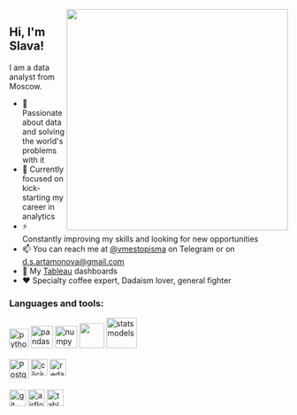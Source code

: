 <img src="https://media1.giphy.com/media/xUOwGj1jwTZq5Kh3Ko/giphy.gif?cid=ecf05e47q57kvpmni4pp1pk75bzzvaqgx750jqtitymw1q7r&ep=v1_gifs_search&rid=giphy.gif&ct=g" width=400 align="right">
<div style="margin:'0 20 0 0'">
  <h2>Hi, I'm Slava!</h2> 
  <p>I am a data analyst from Moscow.</p>

  <ul>
    <li>🔭 Passionate about data and solving the world's problems with it </li>
    <li>🌱 Currently focused on kick-starting my career in analytics</li>
    <li>⚡ Constantly improving my skills and looking for new opportunities</li>
    <li>📫 
      You can reach me at <a href="https://t.me/vmestopisma">@vmestopisma</a> on Telegram 
      or on <a href = "mailto: d.s.artamonova@gmail.com">d.s.artamonova@gmail.com</a>
    </li>
    <li>🌚 My <a href="https://public.tableau.com/app/profile/slava.artamonov">Tableau</a> dashboards</li>
    <li>❤️ Specialty coffee expert, Dadaism lover, general fighter</li>
  </ul>

  <h3>Languages and tools:</h3>
  <img 
    src="https://s3.dualstack.us-east-2.amazonaws.com/pythondotorg-assets/media/community/logos/python-logo-only.png"
    width=35
    alt="python"
    >
  <img
    src="https://upload.wikimedia.org/wikipedia/commons/thumb/e/ed/Pandas_logo.svg/1024px-Pandas_logo.svg.png"
    height=40
    alt="pandas"
    >
  <img
    src="https://github.com/numpy/numpy/blob/main/branding/logo/primary/numpylogolight.png?raw=true"
    height=40
    alt="numpy"
  >
  <img
    src="https://seaborn.pydata.org/_images/logo-tall-lightbg.svg"
    width=45
    align=bottom
  >
  <img
    src="https://www.statsmodels.org/stable/_images/statsmodels-logo-v2.svg"
    width=55
    alt="statsmodels"
  >
  <br>
  <br>
  <img
    src="https://upload.wikimedia.org/wikipedia/commons/thumb/2/29/Postgresql_elephant.svg/993px-Postgresql_elephant.svg.png"
    width=35
    alt="Postgresql"
  >
  <img
    src="https://cdn.worldvectorlogo.com/logos/clickhouse.svg"
    height=30
    align=top
    alt="clickhouse"
  >
  <img
    src="https://camo.githubusercontent.com/3b1d4e0c6dd69807ac7fbb5634c9c833ee174eeb733d957163058a170819ca42/68747470733a2f2f7265646173682e696f2f6173736574732f696d616765732f6c6f676f2e706e67"
    height=30
    align=top
    alt="redash"
  >
  <br>
  <br>
  <img
    src="https://upload.wikimedia.org/wikipedia/commons/thumb/e/e0/Git-logo.svg/1280px-Git-logo.svg.png"
    height=30
    align=top
    alt="git"
  >
  <img
    src="https://upload.wikimedia.org/wikipedia/commons/d/de/AirflowLogo.png"
    height=30
    align=top
    alt="airflow"
  >
  <img
    src="https://logos-world.net/wp-content/uploads/2021/10/Tableau-Emblem.png"
    height=30
    align=top
    alt="tableau"
  >
</div>

